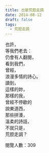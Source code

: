 ```yaml
---
title: 也是荒腔走調
date: 2014-08-12
draft: false
tags:
  - 荒腔走調
---
```

也許，  
等我們老去：  
仍會有人翻閱，  
看到我們，  
曾經，  
浪漫多情的詩心。  
讀到，  
這樣的妳，  
那樣的我，  
曾經不停歇的  
說東道西，  
那些拼湊，  
溫柔的詩話，  
不就只是，  
荒腔走調？  


閱覽人數：309